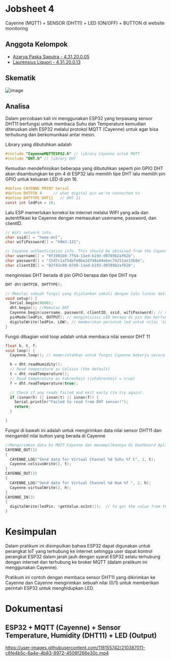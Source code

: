 
# Jobsheet 4 
Cayenne (MQTT) + SENSOR (DHT11) + LED (ON/OFF) + BUTTON di website monitoring


## Anggota Kelompok

- [Azarya Paska Saputra - 4.31.20.0.05](https://github.com/azpaska)
- [Laurensius Liquori - 4.31.20.0.13](https://github.com/llaurensius)

## Skematik
![image](https://user-images.githubusercontent.com/118155742/210129902-f24a85d2-176a-4027-9952-b82e8edb55d9.png)



## Analisa
Dalam percobaan kali ini menggunakan ESP32 yang terpasang sensor DHT11 berfungsi untuk membaca Suhu dan Temperature kemudian diteruskan oleh ESP32 melalui protokol MQTT (Cayenne) untuk agar bisa terhubung dan berkomunikasi antar mesin.

Library yang dibutuhkan adalah 
```c
#include "CayenneMQTTESP32.h" // library Cayenne untuk MQTT
#include "DHT.h" // library DHT
```

Kemudian mendefinisikan beberapa yang dibutuhkan seperti pin GPIO DHT akan disambungkan ke pin 4 di ESP32 lalu memilih tipe DHT lalu memilih pin GPIO untuk keluaran LED di pin 16.
```c
#define CAYENNE_PRINT Serial
#define DHTPIN 4     // what digital pin we're connected to
#define DHTTYPE DHT11   // DHT 11
const int ledPin = 16;
```

Lalu ESP memerlukan koneksi ke internet melalui WIFI yang ada dan autentifikasi ke Cayenne dengan memasukan username, password, dan clientID.
```c
// WiFi network info.
char ssid[] = "home-mnl";
char wifiPassword[] = "h0m3-121";

// Cayenne authentication info. This should be obtained from the Cayenne Dashboard.
char username[] = "9f1901b0-7f54-11ed-b193-d9789b2af62b";
char password[] = "15d7c1af5defe0be2d748a44ebec74251ae13b9e";
char clientID[] = "82f43c00-8749-11ed-b193-d9789b2af62b";
```

 menginisiasi DHT berada di pin GPIO berapa dan tipe DHT nya
```c
DHT dht(DHTPIN, DHTTYPE);
```

```c
// Memulai sebuah fungsi yang dijalankan sekali dengan lalu lintas data berada pada 9600 baud rate.
void setup() {
  Serial.begin(9600);
  dht.begin(); //Memulai DHT
  Cayenne.begin(username, password, clientID, ssid, wifiPassword); // mengautentifikasi ke Cayenne agar dapat terhubung
  pinMode(ledPin, OUTPUT); // menginisiasi LED berapa di pin dan berfungsi sebagai output
  digitalWrite(ledPin, LOW); // memberikan perintah led untuk nilai 'LOW'
}
```

Fungsi dibagian void loop adalah untuk membaca nilai sensor DHT 11
```c
float h, t, f; 
void loop() {
  Cayenne.loop(); // memerintahkan untuk fungsi Cayenne bekerja secara berulang-ulang

  h = dht.readHumidity();
  // Read temperature as Celsius (the default)
  t = dht.readTemperature();
  // Read temperature as Fahrenheit (isFahrenheit = true)
  f = dht.readTemperature(true);

  // Check if any reads failed and exit early (to try again).
  if (isnan(h) || isnan(t) || isnan(f)) {
    Serial.println("Failed to read from DHT sensor!");
    return;
  }

}

```

Fungsi di bawah ini adalah untuk mengirimkan data nilai sensor DHT11 dan mengambil nilai button yang berada di Cayenne
```c
//Mengirimkan data ke MQTT Cayenne dan menampilkannya di Dashboard Aplikasi Cayenne
CAYENNE_OUT(1)
{
  CAYENNE_LOG("Send data for Virtual Channel %d Suhu %f C", 1, t);
  Cayenne.celsiusWrite(1, t);
}
CAYENNE_OUT(2)
{
  CAYENNE_LOG("Send data for Virtual Channel %d Hum %f ", 2, h);
  Cayenne.virtualWrite(2, h);
}
CAYENNE_IN(3)
{
  digitalWrite(ledPin, !getValue.asInt());  // to get the value from the website
}
```


# Kesimpulan
Dalam pratikum ini disimpulkan bahwa ESP32 dapat digunakan untuk perangkat IoT yang terhubung ke internet sehingga user dapat kontrol perangkat ESP32 dalam jarah jauh dengan syarat ESP32 selalu terhubung dengan internet dan terhubung ke broker MQTT (dalam pratikum ini menggunakan Cayenne).

Pratikum ini contoh dengan membaca sensor DHT11 yang dikirimkan ke Cayenne dan Cayenne mengirimkan sebuah nilai (0/1) untuk memberikan perintah ESP32 untuk menghidupkan LED.
# Dokumentasi
## ESP32 + MQTT (Cayenne) + Sensor Temperature, Humidity (DHT11) + LED (Output)


https://user-images.githubusercontent.com/118155742/210387011-c6fe4b5c-6a4e-4b83-8972-4506f266e30c.mp4


